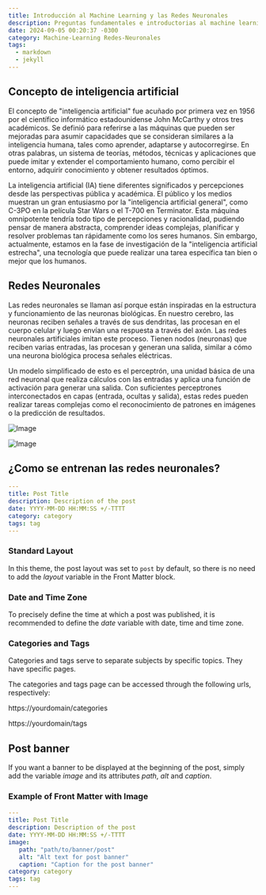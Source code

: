 ```yaml
---
title: Introducción al Machine Learning y las Redes Neuronales
description: Preguntas fundamentales e introductorias al machine learning
date: 2024-09-05 00:20:37 -0300
category: Machine-Learning Redes-Neuronales 
tags:
  - markdown
  - jekyll
---
```


## Concepto de inteligencia artificial

El concepto de "inteligencia artificial" fue acuñado por primera vez en 1956 por el científico informático estadounidense John McCarthy y otros tres académicos. Se definió para referirse a las máquinas que pueden ser mejoradas para asumir capacidades que se consideran similares a la inteligencia humana, tales como aprender, adaptarse y autocorregirse. En otras palabras, un sistema de teorías, métodos, técnicas y aplicaciones que puede imitar y extender el comportamiento humano, como percibir el entorno, adquirir conocimiento y obtener resultados óptimos.

La inteligencia artificial (IA) tiene diferentes significados y percepciones desde las perspectivas pública y académica. El público y los medios muestran un gran entusiasmo por la "inteligencia artificial general", como C-3PO en la película Star Wars o el T-700 en Terminator. Esta máquina omnipotente tendría todo tipo de percepciones y racionalidad, pudiendo pensar de manera abstracta, comprender ideas complejas, planificar y resolver problemas tan rápidamente como los seres humanos. Sin embargo, actualmente, estamos en la fase de investigación de la "inteligencia artificial estrecha", una tecnología que puede realizar una tarea específica tan bien o mejor que los humanos.

## Redes Neuronales

Las redes neuronales se llaman así porque están inspiradas en la estructura y funcionamiento de las neuronas biológicas. En nuestro cerebro, las neuronas reciben señales a través de sus dendritas, las procesan en el cuerpo celular y luego envían una respuesta a través del axón. Las redes neuronales artificiales imitan este proceso. Tienen nodos (neuronas) que reciben varias entradas, las procesan y generan una salida, similar a cómo una neurona biológica procesa señales eléctricas.

Un modelo simplificado de esto es el perceptrón, una unidad básica de una red neuronal que realiza cálculos con las entradas y aplica una función de activación para generar una salida. Con suficientes perceptrones interconectados en capas (entrada, ocultas y salida), estas redes pueden realizar tareas complejas como el reconocimiento de patrones en imágenes o la predicción de resultados.

![Image](assets/img/2024-09-05-introduccion-machine-learning-1.jpg)

![Image](assets/img/2024-09-05-introduccion-machine-learning-2.jpg)

## ¿Como se entrenan las redes neuronales?



```yaml
---
title: Post Title
description: Description of the post
date: YYYY-MM-DD HH:MM:SS +/-TTTT
category: category
tags: tag
---
```

### Standard Layout

In this theme, the post layout was set to `post` by default, so there is no need to add the _layout_ variable in the Front Matter block.

### Date and Time Zone

To precisely define the time at which a post was published, it is recommended to define the _date_ variable with date, time and time zone.

### Categories and Tags

Categories and tags serve to separate subjects by specific topics. They have specific pages.

The categories and tags page can be accessed through the following urls, respectively:

https://yourdomain/categories

https://yourdomain/tags

## Post banner

If you want a banner to be displayed at the beginning of the post, simply add the variable _image_ and its attributes _path_, _alt_ and _caption_.

### Example of Front Matter with Image

```yaml
---
title: Post Title
description: Description of the post
date: YYYY-MM-DD HH:MM:SS +/-TTTT
image:
   path: "path/to/banner/post"
   alt: "Alt text for post banner"
   caption: "Caption for the post banner"
category: category
tags: tag
---
```